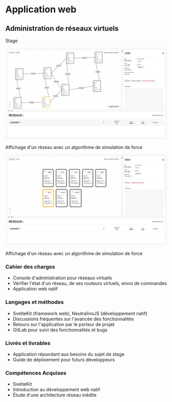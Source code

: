 # Application web

## Administration de réseaux virtuels

<section class="type">
Stage
</section>

<article class="retex-wrapper">

<article class="screenshots">

<section class="screenshot">

![Affichage d'un réseau avec un algorithme de simulation de force](cape_admin.webp)

Affichage d'un réseau avec un algorithme de simulation de force

</section>

<section class="screenshot">

![Affichage de tous les modules](cape_admin2.webp)

Affichage d'un réseau avec un algorithme de simulation de force

</section>


</article>

<article class="content">

<section class="text">

### Cahier des charges

- Console d'administration pour réseaux virtuels
- Vérifier l'état d'un réseau, de ses routeurs virtuels, envoi de commandes
- Application web natif

</section>

<section class="text">

### Langages et méthodes

- SvelteKit (framework web), NeutralinoJS (développement natif)
- Discussions fréquentes sur l'avancée des fonctionnalités
- Retours sur l'application par le porteur de projet
- GitLab pour suivi des fonctionnalités et bugs

</section>

<section class="text">

### Livrés et livrables

- Application répondant aux besoins du sujet de stage
- Guide de déploiement pour futurs développeurs

</section>

<section class="text">

### Compétences Acquises

- SvelteKit
- Introduction au développement web natif
- Étude d'une architecture réseau inédite

</section>

</article>

</article>
